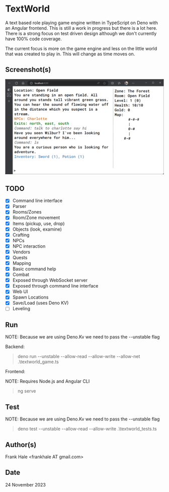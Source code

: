 # TextWorld

A text based role playing game engine written in TypeScript on Deno with an 
Angular frontend. This is still a work in progress but there is a lot here. 
There is a strong focus on test driven design although we don't currently have
100% code coverage.

The current focus is more on the game engine and less on the little world that
was created to play in. This will change as time moves on.

## Screenshot(s)

![Screenshot](screenshots/game.png)

## TODO

- [x] Command line interface
- [x] Parser
- [x] Rooms/Zones
- [x] Room/Zone movement
- [x] Items (pickup, use, drop)
- [x] Objects (look, examine)
- [x] Crafting
- [x] NPCs
- [x] NPC interaction
- [x] Vendors
- [x] Quests
- [x] Mapping
- [x] Basic command help
- [x] Combat
- [x] Exposed through WebSocket server
- [x] Exposed through command line interface
- [x] Web UI
- [x] Spawn Locations
- [x] Save/Load (uses Deno KV)
- [ ] Leveling

## Run

NOTE: Because we are using Deno.Kv we need to pass the --unstable flag

Backend:

> deno run --unstable --allow-read --allow-write --allow-net .\textworld_game.ts

Frontend:

NOTE: Requires Node.js and Angular CLI

> ng serve

## Test

NOTE: Because we are using Deno.Kv we need to pass the --unstable flag

> deno test --unstable --allow-read --allow-write .\textworld_tests.ts

## Author(s)

Frank Hale &lt;frankhale AT gmail.com&gt;

## Date

24 November 2023
